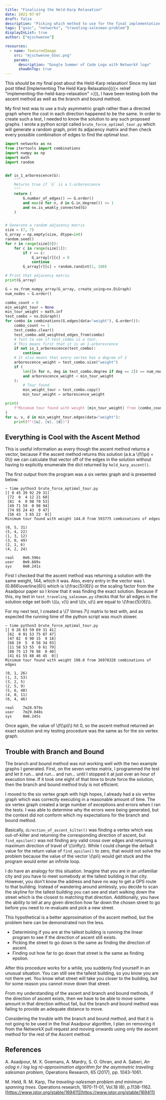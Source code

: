 ```yaml
---
title: "Finalizing the Held-Karp Relaxation"
date: 2021-07-07
draft: false
description: "Picking which method to use for the final implementation of the Asadpour algorithm in NetworkX"
tags: ["gsoc", "networkx", "traveling-salesman-problem"]
displayInList: true
author: ["mjschwenne"]

resources:
  - name: featuredImage
    src: "mjschwenne_GSoc.png"
    params:
      description: "Google Summer of Code Logo with NetworkX logo"
      showOnTop: true
---
```


This _should_ be my final post about the Held-Karp relaxation!
Since my last post titled [Implementing The Held Karp Relaxation]({{< relref "implementing-the-held-karp-relaxation" >}}), I have been testing both the ascent method as well as the branch and bound method.

My first test was to use a truly asymmetric graph rather than a directed graph where the cost in each direction happened to be the same.
In order to create such a test, I needed to know the solution to any such proposed graphs.
I wrote a python script called `brute_force_optimal_tour.py` which will generate a random graph, print its adjacency matrix and then check every possible combination of edges to find the optimal tour.

```python
import networkx as nx
from itertools import combinations
import numpy as np
import math
import random


def is_1_arborescence(G):
    """
    Returns true if `G` is a 1-arborescence
    """
    return (
        G.number_of_edges() == G.order()
        and max(d for n, d in G.in_degree()) <= 1
        and nx.is_weakly_connected(G)
    )


# Generate a random adjacency matrix
size = (7, 7)
G_array = np.empty(size, dtype=int)
random.seed()
for r in range(size[0]):
    for c in range(size[1]):
        if r == c:
            G_array[r][c] = 0
            continue
        G_array[r][c] = random.randint(1, 100)

# Print that adjacency matrix
print(G_array)

G = nx.from_numpy_array(G_array, create_using=nx.DiGraph)
num_nodes = G.order()

combo_count = 0
min_weight_tour = None
min_tour_weight = math.inf
test_combo = nx.DiGraph()
for combo in combinations(G.edges(data="weight"), G.order()):
    combo_count += 1
    test_combo.clear()
    test_combo.add_weighted_edges_from(combo)
    # Test to see if test_combo is a tour.
    # This means first that it is an 1-arborescence
    if not is_1_arborescence(test_combo):
        continue
    # It also means that every vertex has a degree of 2
    arborescence_weight = test_combo.size("weight")
    if (
        len([n for n, deg in test_combo.degree if deg == 2]) == num_nodes
        and arborescence_weight < min_tour_weight
    ):
        # Tour found
        min_weight_tour = test_combo.copy()
        min_tour_weight = arborescence_weight

print(
    f"Minimum tour found with weight {min_tour_weight} from {combo_count} combinations of edges\n"
)
for u, v, d in min_weight_tour.edges(data="weight"):
    print(f"({u}, {v}, {d})")
```

## Everything is Cool with the Ascent Method

This is useful information as every though the ascent method returns a vector, because if the ascent method returns this solution (a.k.a \\(f(\pi) = 0\\)) we can calculate that vector off of the edges in the solution without having to explicitly enumerate the dict returned by `held_karp_ascent()`.

The first output from the program was a six vertex graph and is presented below.

```
~ time python3 brute_force_optimal_tour.py
[[ 0 45 39 92 29 31]
 [72  0  4 12 21 60]
 [81  6  0 98 70 53]
 [49 71 59  0 98 94]
 [74 95 24 43  0 47]
 [56 43  3 65 22  0]]
Minimum tour found with weight 144.0 from 593775 combinations of edges

(0, 5, 31)
(5, 4, 22)
(1, 3, 12)
(3, 0, 49)
(2, 1, 6)
(4, 2, 24)

real	0m9.596s
user	0m9.689s
sys     0m0.241s
```

First I checked that the ascent method was returning a solution with the same weight, 144, which it was.
Also, every entry in the vector was \\(0.866\overline{6}\\) which is \\(\frac{5}{6}\\) or the scaling factor from the Asadpour paper so I know that it was finding the exact solution.
Because if this, my test in `test_traveling_salesman.py` checks that for all edges in the solution edge set both \\((u, v)\\) and \\((v, u)\\) are equal to \\(\frac{5}{6}\\).

For my next test, I created a \\(7 \times 7\\) matrix to test with, and as expected the running time of the python script was much slower.

```
~ time python3 brute_force_optimal_tour.py
[[ 0 26 63 59 69 31 41]
 [62  0 91 53 75 87 47]
 [47 82  0 90 15  9 18]
 [68 19  5  0 58 34 93]
 [11 58 53 55  0 61 79]
 [88 75 13 76 98  0 40]
 [41 61 55 88 46 45  0]]
Minimum tour found with weight 190.0 from 26978328 combinations of edges

(0, 1, 26)
(1, 3, 53)
(3, 2, 5)
(2, 5, 9)
(5, 6, 40)
(4, 0, 11)
(6, 4, 46)

real	7m28.979s
user	7m29.048s
sys     0m0.245s
```

Once again, the value of \\(f(\pi)\\) hit 0, so the ascent method returned an exact solution and my testing procedure was the same as for the six vertex graph.

## Trouble with Branch and Bound

The branch and bound method was not working well with the two example graphs I generated.
First, on the seven vertex matrix, I programmed the test and let it run... and run... and run... until I stopped it at just over an hour of execution time.
If it took one eight of that time to brute force the solution, then the branch and bound method truly is not efficient.

I moved to the six vertex graph with high hopes, I already had a six vertex graph which was correctly executing in a reasonable amount of time.
The six vertex graph created a large number of exceptions and errors when I ran the tests.
I was able to determine why the errors were being generated, but the context did not conform which my expectations for the branch and bound method.

Basically, `direction_of_ascent_kilter()` was finding a vertex which was out-of-kilter and returning the corresponding direction of ascent, but `find_epsilon()` was not finding any valid cross over edges and returning a maximum direction of travel of \\(\infty\\).
While I could change the default value for the return value of `find_epsilon()` to zero, that would not solve the problem because the value of the vector \\(\pi\\) would get stuck and the program would enter an infinite loop.

I do have an analogy for this situation.
Imagine that you are in an unfamiliar city and you have to meet somebody at the tallest building in that city.
However, you don't know the address and have no way to get a GPS route to that building.
Instead of wandering around aimlessly, you decide to scan the skyline for the tallest building you can see and start walking down the street which is the closest to matching that direction.
Additionally, you have the ability to tell at any given direction how far down the chosen street to go before you need to re-evaluate and pick a new street.

This hypothetical is a better approximation of the ascent method, but the problem here can be demonstrated non the less.

- Determining if you are at the tallest building is running the linear program to see if the direction of ascent still exists.
- Picking the street to go down is the same as finding the direction of ascent.
- Finding out how far to go down that street is the same as finding epsilon.

After this procedure works for a while, you suddenly find yourself in an unusual situation.
You can still see the tallest building, so you know you are not there yet.
You know what street will take you closer to the building, but for some reason you cannot move down that street.

From my understanding of the ascent and branch and bound methods, if the direction of ascent exists, then we have to be able to move some amount in that direction without fail, but the branch and bound method was failing to provide an adequate distance to move.

Considering the trouble with the branch and bound method, and that it is not going to be used in the final Asadpour algorithm, I plan on removing it from the NetworkX pull request and moving onwards using only the ascent method for the rest of the Ascent method.

## References

A. Asadpour, M. X. Goemans, A. Mardry, S. O. Ghran, and A. Saberi, _An o(log n / log log n)-approximation algorithm for the asymmetric traveling salesman problem_, Operations Research, 65 (2017), pp. 1043-1061.

M. Held, R. M. Karp, _The traveling-salesman problem and minimum spanning trees_. Operations research, 1970-11-01, Vol.18 (6), p.1138-1162. [https://www.jstor.org/stable/169411](https://www.jstor.org/stable/169411)
